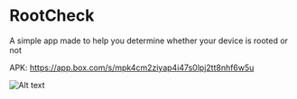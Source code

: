 # RootCheck

A simple app made to help you determine whether your device is rooted or not

APK: https://app.box.com/s/mpk4cm2ziyap4i47s0lpj2tt8nhf6w5u

![Alt text](https://public.boxcloud.com/api/2.0/internal_files/259391516891/versions/273346014875/representations/jpg_paged_2048x2048/content/1.jpg?access_token=1!G5IKruMaQBs9OeUVMORPq3XpN-yjCk36_PYc7CtmISIRrq5wLPxCtsJO1rOpXSGM4-mASC9ACvZIdN8jOZczJ7qtnA5bGRSA8WUa68BMdyBICseGxfgeNvpPX2VoplWS5A03UM4IAILyBOW-hU_fNK1KnfUNsITEt7GRSOfh8JQBJOh0W54oNmijrHVt4RTtENTBxRsK91uTNoD0hqBvULW61tBdYM2gfDjkrVMx3Htzyd2bXD1jX2Cx08hPa9HyO-t1hRzpw24RuJy3rCJvgZzMYJXnRH_2a2GSKzAGTvn4WVlxwKmDGkAmbzLh4ZHPw7ZEr3yx34zHYkogIh4gsz9n1z2YMRXbmbt094riVg7r3b2JGhbxmrSDwPy7O1tJL-ii3GVZoLKCP8OO&box_client_name=box-content-preview&box_client_version=1.23.1)

